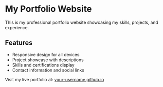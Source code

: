 # My Portfolio Website

This is my professional portfolio website showcasing my skills, projects, and experience.

## Features

- Responsive design for all devices
- Project showcase with descriptions
- Skills and certifications display
- Contact information and social links

Visit my live portfolio at: [your-username.github.io](https://your-username.github.io) 